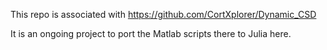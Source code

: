 This repo is associated with https://github.com/CortXplorer/Dynamic_CSD

It is an ongoing project to port the Matlab scripts there to Julia here. 

